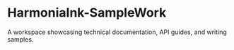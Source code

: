 # HarmoniaInk-SampleWork
A workspace showcasing technical documentation, API guides, and writing samples.
